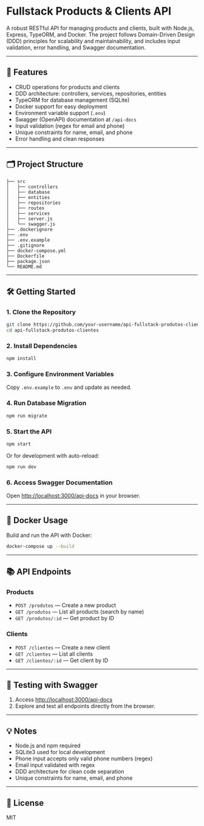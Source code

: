 # Fullstack Products & Clients API

A robust RESTful API for managing products and clients, built with Node.js, Express, TypeORM, and Docker. The project follows Domain-Driven Design (DDD) principles for scalability and maintainability, and includes input validation, error handling, and Swagger documentation.

---

## 🚀 Features
- CRUD operations for products and clients
- DDD architecture: controllers, services, repositories, entities
- TypeORM for database management (SQLite)
- Docker support for easy deployment
- Environment variable support (`.env`)
- Swagger (OpenAPI) documentation at `/api-docs`
- Input validation (regex for email and phone)
- Unique constraints for name, email, and phone
- Error handling and clean responses

---

## 🗂️ Project Structure
```
├── src
│   ├── controllers
│   ├── database
│   ├── entities
│   ├── repositories
│   ├── routes
│   ├── services
│   ├── server.js
│   └── swagger.js
├── .dockerignore
├── .env
├── .env.example
├── .gitignore
├── docker-compose.yml
├── Dockerfile
├── package.json
└── README.md
```

---

## 🛠️ Getting Started

### 1. Clone the Repository
```bash
git clone https://github.com/your-username/api-fullstack-produtos-clientes.git
cd api-fullstack-produtos-clientes
```

### 2. Install Dependencies
```bash
npm install
```

### 3. Configure Environment Variables
Copy `.env.example` to `.env` and update as needed.

### 4. Run Database Migration
```bash
npm run migrate
```

### 5. Start the API
```bash
npm start
```
Or for development with auto-reload:
```bash
npm run dev
```

### 6. Access Swagger Documentation
Open [http://localhost:3000/api-docs](http://localhost:3000/api-docs) in your browser.

---

## 🐳 Docker Usage

Build and run the API with Docker:
```bash
docker-compose up --build
```

---

## 📚 API Endpoints

### Products
- `POST /produtos` — Create a new product
- `GET /produtos` — List all products (search by name)
- `GET /produtos/:id` — Get product by ID

### Clients
- `POST /clientes` — Create a new client
- `GET /clientes` — List all clients
- `GET /clientes/:id` — Get client by ID

---

## 🧪 Testing with Swagger
1. Access [http://localhost:3000/api-docs](http://localhost:3000/api-docs)
2. Explore and test all endpoints directly from the browser.

---

## 💡 Notes
- Node.js and npm required
- SQLite3 used for local development
- Phone input accepts only valid phone numbers (regex)
- Email input validated with regex
- DDD architecture for clean code separation
- Unique constraints for name, email, and phone

---

## 📄 License
MIT
